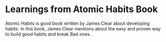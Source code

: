 <h1>Learnings from Atomic Habits Book </h1>

Atomic Habits is good book written by James Clear about developing habits. 
In this book, James Clear mentions about the easy and proven way to build good habits and break Bad ones.

